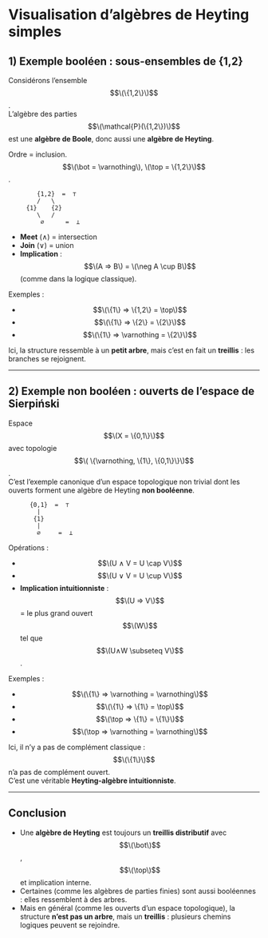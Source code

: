 # Visualisation d’algèbres de Heyting simples

## 1) Exemple booléen : sous-ensembles de {1,2}

Considérons l’ensemble $$\(\{1,2\}\)$$.  
L’algèbre des parties $$\(\mathcal{P}(\{1,2\})\)$$ est une **algèbre de Boole**, donc aussi une **algèbre de Heyting**.

Ordre = inclusion.  
$$\(\bot = \varnothing\), \(\top = \{1,2\}\)$$.

```
        {1,2}  =  ⊤
        /   \
     {1}    {2}
        \   /
         ∅      =  ⊥
```

- **Meet** (∧) = intersection  
- **Join** (∨) = union  
- **Implication** : $$\(A ⇒ B\) = \(\neg A \cup B\)$$ (comme dans la logique classique).  

Exemples :  
- $$\(\{1\} ⇒ \{1,2\} = \top\)$$  
- $$\(\{1\} ⇒ \{2\} = \{2\}\)$$  
- $$\(\{1\} ⇒ \varnothing = \{2\}\)$$  

Ici, la structure ressemble à un **petit arbre**, mais c’est en fait un **treillis** : les branches se rejoignent.

---

## 2) Exemple non booléen : ouverts de l’espace de Sierpiński

Espace $$\(X = \{0,1\}\)$$ avec topologie $$\( \{\varnothing, \{1\}, \{0,1\}\}\)$$.  
C’est l’exemple canonique d’un espace topologique non trivial dont les ouverts forment une algèbre de Heyting **non booléenne**.

```
      {0,1}  =  ⊤
        |
       {1}
        |
        ∅     =  ⊥
```

Opérations :  
- $$\(U ∧ V = U \cap V\)$$  
- $$\(U ∨ V = U \cup V\)$$  
- **Implication intuitionniste** : $$\(U ⇒ V\)$$ = le plus grand ouvert $$\(W\)$$ tel que $$\(U∧W \subseteq V\)$$.  

Exemples :  
- $$\(\{1\} ⇒ \varnothing = \varnothing\)$$  
- $$\(\{1\} ⇒ \{1\} = \top\)$$  
- $$\(\top ⇒ \{1\} = \{1\}\)$$  
- $$\(\top ⇒ \varnothing = \varnothing\)$$  

Ici, il n’y a pas de complément classique : $$\(\{1\}\)$$ n’a pas de complément ouvert.  
C’est une véritable **Heyting-algèbre intuitionniste**.

---

## Conclusion

- Une **algèbre de Heyting** est toujours un **treillis distributif** avec $$\(\bot\)$$, $$\(\top\)$$ et implication interne.  
- Certaines (comme les algèbres de parties finies) sont aussi booléennes : elles ressemblent à des arbres.  
- Mais en général (comme les ouverts d’un espace topologique), la structure **n’est pas un arbre**, mais un **treillis** : plusieurs chemins logiques peuvent se rejoindre.

